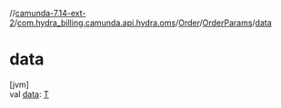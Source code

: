 //[camunda-7.14-ext-2](../../../../index.md)/[com.hydra_billing.camunda.api.hydra.oms](../../index.md)/[Order](../index.md)/[OrderParams](index.md)/[data](data.md)

# data

[jvm]\
val [data](data.md): [T](index.md)
